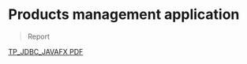 # Products management application 

> Report 

[TP_JDBC_JAVAFX PDF](https://github.com/el-moudni-hicham/java-oop-home-works/files/11470552/TP_JDBC_JAVAFX.pdf)
